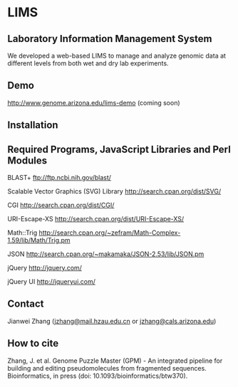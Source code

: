 # LIMS
## Laboratory Information Management System

We developed a web-based LIMS to manage and analyze genomic data at different levels from both wet and dry lab experiments.

## Demo
http://www.genome.arizona.edu/lims-demo (coming soon)

## Installation 

## Required Programs, JavaScript Libraries and Perl Modules

BLAST+ ftp://ftp.ncbi.nih.gov/blast/

Scalable Vector Graphics (SVG) Library http://search.cpan.org/dist/SVG/

CGI http://search.cpan.org/dist/CGI/

URI-Escape-XS http://search.cpan.org/dist/URI-Escape-XS/

Math::Trig http://search.cpan.org/~zefram/Math-Complex-1.59/lib/Math/Trig.pm

JSON http://search.cpan.org/~makamaka/JSON-2.53/lib/JSON.pm

jQuery http://jquery.com/

jQuery UI http://jqueryui.com/

## Contact
Jianwei Zhang (jzhang@mail.hzau.edu.cn or jzhang@cals.arizona.edu)

## How to cite
Zhang, J. et al. Genome Puzzle Master (GPM) - An integrated pipeline for building and editing pseudomolecules from fragmented sequences. Bioinformatics, in press (doi: 10.1093/bioinformatics/btw370).
